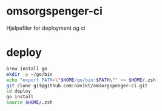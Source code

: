 # omsorgspenger-ci
Hjelpefiler for deployment og ci

# deploy
```bash
brew install go
mkdir -p ~/go/bin
echo "export PATH=\"$HOME/go/bin:$PATH\"" >> $HOME/.zsh
git clone git@github.com:navikt/omsorgspenger-ci.git
cd deploy
go install
source $HOME/.zsh
```
